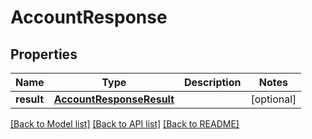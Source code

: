 # AccountResponse

## Properties
Name | Type | Description | Notes
------------ | ------------- | ------------- | -------------
**result** | [**AccountResponseResult**](AccountResponseResult.md) |  | [optional] 

[[Back to Model list]](../README.md#documentation-for-models) [[Back to API list]](../README.md#documentation-for-api-endpoints) [[Back to README]](../README.md)

